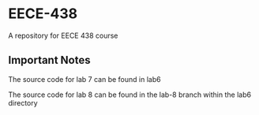 # EECE-438
A repository for EECE 438 course

## Important Notes 
The source code for lab 7 can be found in lab6 

The source code for lab 8 can be found in the lab-8 branch within the lab6 directory 

